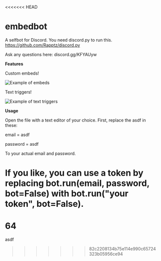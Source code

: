 <<<<<<< HEAD
# embedbot
A selfbot for Discord.
You need discord.py to run this.
https://github.com/Rapptz/discord.py

Ask any questions here: discord.gg/KFYAUyw

__Features__

Custom embeds!

![Example of embeds](https://files.catbox.moe/6d1npp.gif)

Text triggers!

![Example of text triggers](https://files.catbox.moe/1z2kiq.gif)

__Usage__

Open the file with a text editor of your choice.
First, replace the asdf in these:

email = asdf

password = asdf

To your actual email and password.

If you like, you can use a token by replacing bot.run(email, password, bot=False) with bot.run("your token", bot=False).
=======
# 64
asdf
>>>>>>> 82c2208134b75e114e990c65724323b05956ce94
